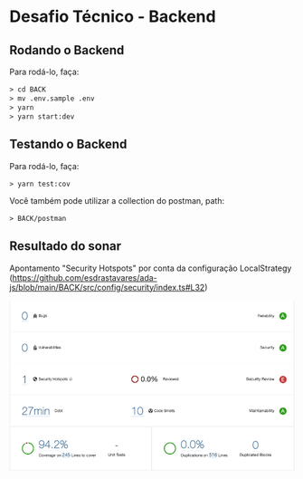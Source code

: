 # Desafio Técnico - Backend

## Rodando o Backend

Para rodá-lo, faça:

```console
> cd BACK
> mv .env.sample .env
> yarn
> yarn start:dev
```

## Testando o Backend

Para rodá-lo, faça:

```console
> yarn test:cov
```

Você também pode utilizar a collection do postman, path:

```console
> BACK/postman
```

## Resultado do sonar

Apontamento "Security Hotspots" por conta da configuração LocalStrategy (https://github.com/esdrastavares/ada-js/blob/main/BACK/src/config/security/index.ts#L32)

![Sonar](https://github.com/esdrastavares/ada-js/blob/ca046a76aa75cf83c0b5e1e46802ec1bfab8e3cb/assets/sonar.png)